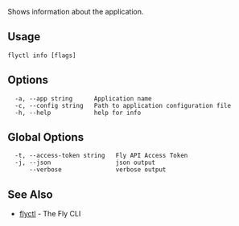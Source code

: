 Shows information about the application.

## Usage
~~~
flyctl info [flags]
~~~

## Options

~~~
  -a, --app string      Application name
  -c, --config string   Path to application configuration file
  -h, --help            help for info
~~~

## Global Options

~~~
  -t, --access-token string   Fly API Access Token
  -j, --json                  json output
      --verbose               verbose output
~~~

## See Also

* [flyctl](/docs/flyctl/help/)	 - The Fly CLI

